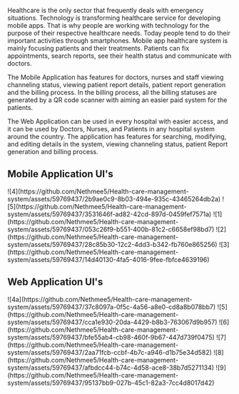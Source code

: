 <html>
  <head></head>
    <body>
<p>Healthcare is the only sector that frequently deals with emergency situations. Technology is transforming healthcare service for developing mobile apps. That is why people are working with technology for the purpose of their respective healthcare needs. Today people tend to do their important activities through smartphones. Mobile app healthcare system is mainly focusing patients and their treatments. Patients can fix appointments, search reports, see their health status and communicate with doctors. </p>

<p>The Mobile Application has features for doctors, nurses and staff viewing channeling status, viewing patient report details, patient report generation and the billing process. In the billing process, all the billing statuses are generated by a QR code scanner with aiming an easier paid system for the patients.</p>

<p>The Web Application can be used in every hospital with easier access, and it can be used by Doctors, Nurses, and Patients in any hospital system around the country. The application has features for searching, modifying, and editing details in the system, viewing channeling status, patient Report generation and billing process.</p>

<h2>Mobile Application UI's</h2>
![4](https://github.com/Nethmee5/Health-care-management-system/assets/59769437/2b9ae0c9-8b03-494e-935c-43465264db2a)
![5](https://github.com/Nethmee5/Health-care-management-system/assets/59769437/3531646f-ad82-42cd-897d-0459fef7571a)
![1](https://github.com/Nethmee5/Health-care-management-system/assets/59769437/053c26f9-b551-400b-81c2-c6658ef98bd7)
![2](https://github.com/Nethmee5/Health-care-management-system/assets/59769437/28c85b30-12c2-4dd3-b342-fb760e865256)
![3](https://github.com/Nethmee5/Health-care-management-system/assets/59769437/14d40130-4fa5-4016-9fee-fbfce4639196)
<h2>Web Application UI's</h2>
![4a](https://github.com/Nethmee5/Health-care-management-system/assets/59769437/37c8097a-0f5c-4a56-a8e0-cd8a8b078bb7)
![5](https://github.com/Nethmee5/Health-care-management-system/assets/59769437/cca1e930-20da-4429-b8b3-763067d9b957)
![6](https://github.com/Nethmee5/Health-care-management-system/assets/59769437/bfe55ab4-cb98-460f-9b67-447d739f0475)
![7](https://github.com/Nethmee5/Health-care-management-system/assets/59769437/2aa71fcb-ccbf-4b7c-a946-d1b75e34d582)
![8](https://github.com/Nethmee5/Health-care-management-system/assets/59769437/afbdcc44-b74c-4d58-ace8-38b7d5271134)
![9](https://github.com/Nethmee5/Health-care-management-system/assets/59769437/95137bb9-027b-45c1-82a3-7cc4d8017d42)

</body>
</html>
